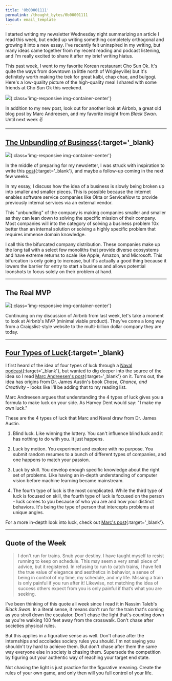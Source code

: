 ```yaml
---
title: '0b00001111'
permalink: /thought_bytes/0b00001111
layout: email_template
---
```

I started writing my newsletter Wednesday night summarizing an article I read this week, but ended up writing something completely orthogonal and growing it into a new essay. I've recently felt uninspired in my writing, but many ideas came together from my recent reading and podcast listening, and I'm really excited to share it after my brief writing hiatus.

This past week, I went to my favorite Korean restaurant Cho Sun Ok. It's quite the ways from downtown (a little north of Wrigleyville) but it's definitely worth making the trek for great kalbi, chap chae, and bulgogi. Here's a low-quality picture of the high-quality meal I shared with some friends at Cho Sun Ok this weekend.

![](https://kevinarifin.com/images/chosunok.jpg){:class='img-responsive img-container-center'}

In addition to my new post, look out for another look at Airbnb, a great old blog post by Marc Andreesen, and my favorite insight from *Black Swan*. Until next week ✌️

<hr class='post-hr' />

## [**The Unbundling of Business**](https://kevinarifin.com/unbundle){:target='_blank}

![](https://kevinarifin.com/images/lakechi.jpg){:class='img-responsive img-container-center'}

In the middle of preparing for my newsletter, I was struck with inspiration to write this [post](https://kevinarifin.com/unbundle){:target='_blank'}, and maybe a follow-up coming in the next few weeks.

In my essay, I discuss how the idea of a business is slowly being broken up into smaller and smaller pieces. This is possible because the internet enables software service companies like Okta or ServiceNow to provide previously internal services via an external vendor.

This "unbundling" of the company is making companies smaller and smaller as they can lean down to solving the specific mission of their company. Most companies will into the category of solving a business problem 10x better than an internal solution or solving a highly specific problem that requires immense domain knowledge.

I call this the bifurcated company distribution. These companies make up the long tail with a select few monoliths that provide diverse ecosystems and have extreme returns to scale like Apple, Amazon, and Microsoft. This bifurcation is only going to increase, but it's actually a good thing because it lowers the barrier for entry to start a business and allows potential loonshots to focus solely on their problem at hand.

<hr class='post-hr' />

## The Real MVP

![](https://kevinarifin.com/images/thought_bytes/airbnbmvp.png){:class='img-responsive img-container-center'}

Continuing on my discussion of Airbnb from last week, let's take a moment to look at Airbnb's MVP (minimal viable product). They've come a long way from a Craigslist-style website to the multi-billion dollar company they are today.

<hr class='post-hr' />

## [**Four Types of Luck**](https://pmarchive.com/luck_and_the_entrepreneur.html){:target='_blank}

I first heard of the idea of four types of luck through a [Naval podcast](https://nav.al/money-luck){:target='_blank'}, but wanted to dig deeper into the source of the idea so I read [Marc Andreesen's post](https://pmarchive.com/luck_and_the_entrepreneur.html){:target='_blank'} on it. Turns out, the idea has origins from Dr. James Austin's book *Chase, Chance, and Creativity* - looks like I'll be adding that to my reading list.

Marc Andreesen argues that understanding the 4 types of luck gives you a formula to make luck on your side. As Harvey Dent would say: "I make my own luck."

These are the 4 types of luck that Marc and Naval draw from Dr. James Austin.

1. Blind luck. Like winning the lottery. You can't influence blind luck and it has nothing to do with you. It just happens.

2. Luck by motion. You experiment and explore with no purpose. You submit random resumes to a bunch of different types of companies, and one happens to match your passion.

3. Luck by skill. You develop enough specific knowledge about the right set of problems. Like having an in-depth understanding of computer vision before machine learning became mainstream.

4. The fourth type of luck is the most complicated. While the third type of luck is focused on skill, the fourth type of luck is focused on the person - luck comes to you because of who you are and how your distinct behaviors. It's being the type of person that intercepts problems at unique angles.

For a more in-depth look into luck, check out [Marc's post](https://pmarchive.com/luck_and_the_entrepreneur.html){:target='_blank'}.

<hr class='post-hr' />

## Quote of the Week

> I don't run for trains. Snub your destiny. I have taught myself to resist running to keep on schedule. This may seem a very small piece of advice, but it registered. In refusing to run to catch trains, I have felt the true value of elegance and aesthetics in behavior, a sense of being in control of my time, my schedule, and my life. Missing a train is only painful if you run after it! Likewise, not matching the idea of success others expect from you is only painful if that’s what you are seeking.

I've been thinking of this quote all week since I read it in Nassim Taleb's *Black Swan*. In a literal sense, it means don't run for the train that's coming as you stroll down the escalator. Don't chase the light that's counting down as you're walking 100 feet away from the crosswalk. Don't chase after societies physical rules.

But this applies in a figurative sense as well. Don't chase after the internships and accolades society rules you should. I'm not saying you shouldn't try hard to achieve them. But don't chase after them the same way everyone else in society is chasing them. Supersede the competition by figuring out your authentic way of reaching your target end state.

Not chasing the light is just practice for the figurative meaning. Create the rules of your own game, and only then will you full control of your life.

<!-- [**The Great Unbundling**](https://loupventures.com/deconstructing-the-company-the-future-of-freelance-and-remote-work/){:target='_blank'} -->

